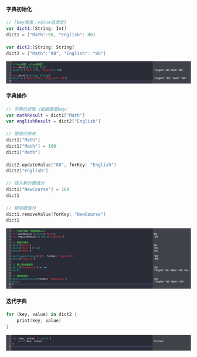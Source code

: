 #### 字典初始化

```Swift
// [key类型：value值类型]
var dict1:[String: Int]
dict1 = ["Math":98, "English": 80]

var dict2:[String: String]
dict2 = ["Math":"98", "English": "80"]
```
![](https://github.com/CalvinCheungCoder/Swift/blob/master/07-%E5%AD%97%E5%85%B8/07-01.png)

#### 字典操作

```Swift
// 字典的读取（根据键值key）
var mathResult = dict1["Math"]
var englishResult = dict2["English"]

// 键值的修改
dict1["Math"]
dict1["Math"] = 100
dict1["Math"]

dict2.updateValue("88", forKey: "English")
dict2["English"]

// 插入新的键值对
dict1["NewCourse"] = 100
dict1

// 移除键值对
dict1.removeValue(forKey: "NewCourse")
dict1
```
![](https://github.com/CalvinCheungCoder/Swift/blob/master/07-%E5%AD%97%E5%85%B8/07_02.png)

#### 迭代字典

```Swift
for (key, value) in dict2 {
    print(key, value)
}
```
![](https://github.com/CalvinCheungCoder/Swift/blob/master/07-%E5%AD%97%E5%85%B8/07_03.png)

